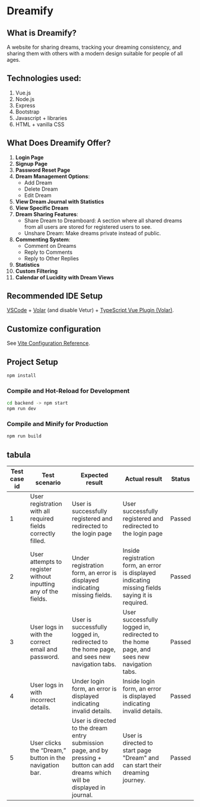 # Dreamify
## What is Dreamify?
A website for sharing dreams, tracking your dreaming consistency, and sharing them with others with a modern design suitable for people of all ages.
## Technologies used:
1. Vue.js
2. Node.js
3. Express
4. Bootstrap
5. Javascript + libraries
6. HTML + vanilla CSS
## What Does Dreamify Offer?
1. **Login Page**
2. **Signup Page**
3. **Password Reset Page**
4. **Dream Management Options**:
   - Add Dream
   - Delete Dream
   - Edit Dream
5. **View Dream Journal with Statistics**
6. **View Specific Dream**
7. **Dream Sharing Features**:
   - Share Dream to Dreamboard: A section where all shared dreams from all users are stored for registered users to see.
   - Unshare Dream: Make dreams private instead of public.
8. **Commenting System**:
   - Comment on Dreams
   - Reply to Comments
   - Reply to Other Replies
9. **Statistics**
10. **Custom Filtering**
11. **Calendar of Lucidity with Dream Views**





## Recommended IDE Setup

[VSCode](https://code.visualstudio.com/) + [Volar](https://marketplace.visualstudio.com/items?itemName=Vue.volar) (and disable Vetur) + [TypeScript Vue Plugin (Volar)](https://marketplace.visualstudio.com/items?itemName=Vue.vscode-typescript-vue-plugin).

## Customize configuration

See [Vite Configuration Reference](https://vitejs.dev/config/).

## Project Setup

```sh
npm install
```

### Compile and Hot-Reload for Development

```sh
cd backend -> npm start
npm run dev
```

### Compile and Minify for Production

```sh
npm run build
```

## tabula
| Test case id | Test scenario                                                 | Expected result                                                                                  | Actual result                                                                                  | Status |
|--------------|---------------------------------------------------------------|--------------------------------------------------------------------------------------------------|------------------------------------------------------------------------------------------------|--------|
| 1            | User registration with all required fields correctly filled. | User is successfully registered and redirected to the login page                                | User successfully registered and redirected to the login page                                | Passed |
| 2            | User attempts to register without inputting any of the fields.| Under registration form, an error is displayed indicating missing fields.                        | Inside registration form, an error is displayed indicating missing fields saying it is required.                      | Passed |
| 3            | User logs in with the correct email and password.             | User is successfully logged in, redirected to the home page, and sees new navigation tabs.       | User successfully logged in, redirected to the home page, and sees new navigation tabs.         | Passed |
| 4            | User logs in with incorrect details.                          | Under login form, an error is displayed indicating invalid details.                               | Inside login form, an error is displayed indicating invalid details.                             | Passed |
| 5            | User clicks the “Dream,” button in the navigation bar.       | User is directed to the dream entry submission page, and by pressing + button can add dreams which will be displayed in journal.                       | User is directed to start page "Dream" and can start their dreaming journey.                      | Passed |

